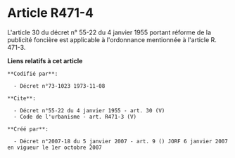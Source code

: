 # Article R471-4

L'article 30 du décret n° 55-22 du 4 janvier 1955 portant réforme de la publicité foncière est applicable à l'ordonnance
mentionnée à l'article R. 471-3.

**Liens relatifs à cet article**

	**Codifié par**:

	  - Décret n°73-1023 1973-11-08

	**Cite**:

	  - Décret n°55-22 du 4 janvier 1955 - art. 30 (V)
	  - Code de l'urbanisme - art. R471-3 (V)

	**Créé par**:

	  - Décret n°2007-18 du 5 janvier 2007 - art. 9 () JORF 6 janvier 2007 en vigueur le 1er octobre 2007

